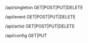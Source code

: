 /api/singleton 
GET|POST|PUT|DELETE 

/api/event 
GET|POST|PUT|DELETE 

/api/artist 
GET|POST|PUT|DELETE 

/api/config 
GET|PUT




